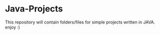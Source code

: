 # Java-Projects
This repository will contain folders/files for simple projects written in JAVA.
enjoy :)


